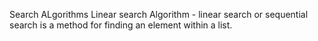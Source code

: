 Search ALgorithms
 Linear search Algorithm - linear search or sequential search is a method for finding an element within a list.
 